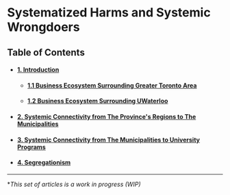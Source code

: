 # Systematized Harms and Systemic Wrongdoers 

## Table of Contents
<div id="user-content-toc">
<ul>
<li><h4><a href="./01-00.md#1-introduction">1. Introduction</a></h4></li>

 <ul>
 <li><h4><a href="./01-01.md#01-01.md#11-business-ecosystem-surrounding-greater-toronto-area">1.1 Business Ecosystem Surrounding Greater Toronto Area</a></h4></li>
 
 <li><h4><a href="./01-02.md#12-business-ecosystem-surrounding-uwaterloo">1.2 Business Ecosystem Surrounding UWaterloo</a></h4></li>
 </ul>
 
<li><h4><a href="./01-02.md#2-systemic-connectivity-from-the-provinces-regions-to-the-municipalities">2. Systemic Connectivity from The Province's Regions to The Municipalities</a></h4></li>

<li><h4><a href="./03-00.md#3-systemic-connectivity-from-the-municipalities-to-university-programs">3. Systemic Connectivity from The Municipalities to University Programs</a></h4></li>

<li><h4><a href="./04-00.md#4-segregationism">4. Segregationism</a></h4></li>

</ul>
</div>

---
\**This set of articles is a work in progress (WIP)*